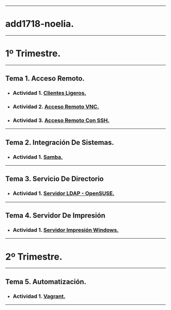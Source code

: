 ___

# **add1718-noelia.**

---

# **1º Trimestre.**

---

## **Tema 1. Acceso Remoto.**

* ### **Actividad 1.** **[Clientes Ligeros.](https://github.com/NoeClariNista/add1718-noelia/blob/master/trim1/u1/a1_clientes_ligeros.md)**

* ### **Actividad 2.** **[Acceso Remoto VNC.]( https://github.com/NoeClariNista/add1718-noelia/blob/master/trim1/u1/a2_acceso_remoto_vnc.md)**

* ### **Actividad 3.** **[Acceso Remoto Con SSH.]( https://github.com/NoeClariNista/add1718-noelia/blob/master/trim1/u1/a3_acceso_remoto_con_ssh.md)**

---

## **Tema 2. Integración De Sistemas.**

* ### **Actividad 1.** **[Samba.](https://github.com/NoeClariNista/add1718-noelia/blob/master/trim1/u2/a1_recursos_smb_cifs_opensuse.md)**

---

## **Tema 3. Servicio De Directorio**

* ### **Actividad 1.** **[Servidor LDAP - OpenSUSE.](https://github.com/NoeClariNista/add1718-noelia/blob/master/trim1/u3/a1_servidor_ldap_opensuse.md)**

---

## **Tema 4. Servidor De Impresión**

* ### **Actividad 1.** **[Servidor Impresión Windows.](https://github.com/NoeClariNista/add1718-noelia/blob/master/trim1/u4/a1_servidor_impresion_windows.md)**

---

# **2º Trimestre.**

---

## **Tema 5. Automatización.**

* ### **Actividad 1.** **[Vagrant.](https://github.com/NoeClariNista/add1718-noelia/blob/master/trim2/u5/a1/README.md)**

---
